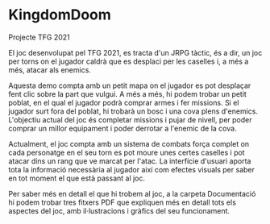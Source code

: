 # KingdomDoom
Projecte TFG 2021

El joc desenvolupat pel TFG 2021, es tracta d'un JRPG tàctic, és a dir, un joc per torns on el jugador caldrà que es desplaci per les caselles i, a més a més, atacar als enemics.

Aquesta demo compta amb un petit mapa on el jugador es pot desplaçar fent clic sobre la part que vulgui. A més a més, hi podem trobar un petit poblat, en el qual el jugador podrà comprar armes i fer missions. Si el jugador surt fora del poblat, hi trobarà un bosc i una cova plens d'enemics. L'objectiu actual del joc és completar missions i pujar de nivell, per poder comprar un millor equipament i poder derrotar a l'enemic de la cova. 

Actualment, el joc compta amb un sistema de combats força complet on cada personatge en el seu torn es pot moure unes certes caselles i pot atacar dins un rang que ve marcat per l'atac. La interfície d'usuari aporta tota la informació necessària al jugador així com efectes visuals per saber en tot moment el que està passant al joc.


Per saber més en detall el que hi trobem al joc, a la carpeta Documentació hi podem trobar tres fitxers PDF que expliquen més en detall tots els aspectes del joc, amb il·lustracions i gràfics del seu funcionament.
